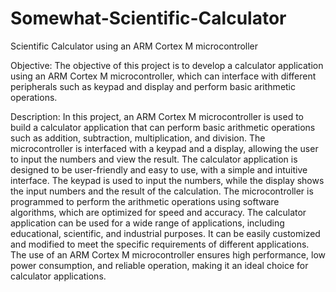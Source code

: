 # Somewhat-Scientific-Calculator
Scientific Calculator using an ARM Cortex M microcontroller

Objective: The objective of this project is to develop a calculator application using an ARM Cortex M microcontroller, which can interface with different peripherals such as keypad and display and perform basic arithmetic operations.



Description: In this project, an ARM Cortex M microcontroller is used to build a calculator application that can perform basic arithmetic operations such as addition, subtraction, multiplication, and division. The microcontroller is interfaced with a keypad and a display, allowing the user to input the numbers and view the result.
The calculator application is designed to be user-friendly and easy to use, with a simple and intuitive interface. The keypad is used to input the numbers, while the display shows the input numbers and the result of the calculation. The microcontroller is programmed to perform the arithmetic operations using software algorithms, which are optimized for speed and accuracy.
The calculator application can be used for a wide range of applications, including educational, scientific, and industrial purposes. It can be easily customized and modified to meet the specific requirements of different applications. The use of an ARM Cortex M microcontroller ensures high performance, low power consumption, and reliable operation, making it an ideal choice for calculator applications.

